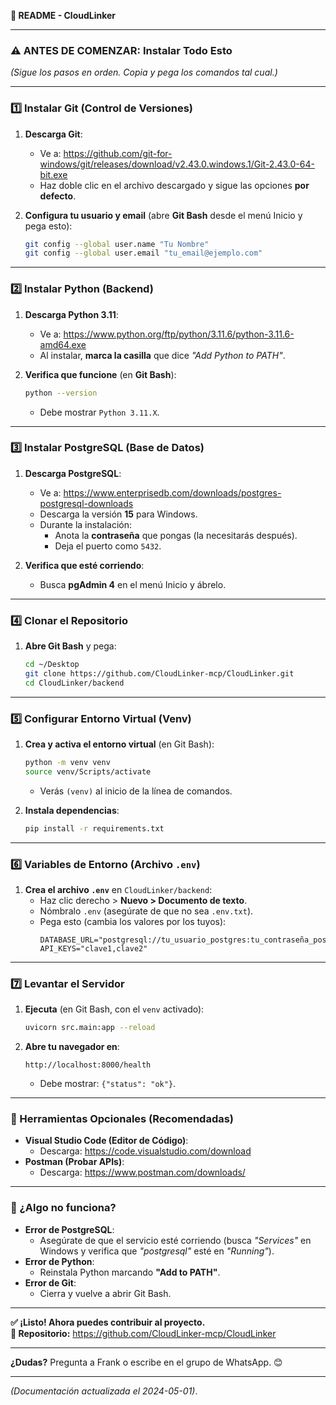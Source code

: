 **📌 README - CloudLinker**  

---

### **⚠️ ANTES DE COMENZAR: Instalar Todo Esto**  
*(Sigue los pasos en orden. Copia y pega los comandos tal cual.)*  

---

### **1️⃣ Instalar Git (Control de Versiones)**  
1. **Descarga Git**:  
   - Ve a: https://github.com/git-for-windows/git/releases/download/v2.43.0.windows.1/Git-2.43.0-64-bit.exe  
   - Haz doble clic en el archivo descargado y sigue las opciones **por defecto**.  

2. **Configura tu usuario y email** (abre **Git Bash** desde el menú Inicio y pega esto):  
   ```bash
   git config --global user.name "Tu Nombre"
   git config --global user.email "tu_email@ejemplo.com"
   ```

---

### **2️⃣ Instalar Python (Backend)**  
1. **Descarga Python 3.11**:  
   - Ve a: https://www.python.org/ftp/python/3.11.6/python-3.11.6-amd64.exe  
   - Al instalar, **marca la casilla** que dice *"Add Python to PATH"*.  

2. **Verifica que funcione** (en **Git Bash**):  
   ```bash
   python --version
   ```
   - Debe mostrar `Python 3.11.X`.  

---

### **3️⃣ Instalar PostgreSQL (Base de Datos)**  
1. **Descarga PostgreSQL**:  
   - Ve a: https://www.enterprisedb.com/downloads/postgres-postgresql-downloads  
   - Descarga la versión **15** para Windows.  
   - Durante la instalación:  
     - Anota la **contraseña** que pongas (la necesitarás después).  
     - Deja el puerto como `5432`.  

2. **Verifica que esté corriendo**:  
   - Busca **pgAdmin 4** en el menú Inicio y ábrelo.  

---

### **4️⃣ Clonar el Repositorio**  
1. **Abre Git Bash** y pega:  
   ```bash
   cd ~/Desktop
   git clone https://github.com/CloudLinker-mcp/CloudLinker.git
   cd CloudLinker/backend
   ```

---

### **5️⃣ Configurar Entorno Virtual (Venv)**  
1. **Crea y activa el entorno virtual** (en Git Bash):  
   ```bash
   python -m venv venv
   source venv/Scripts/activate
   ```
   - Verás `(venv)` al inicio de la línea de comandos.  

2. **Instala dependencias**:  
   ```bash
   pip install -r requirements.txt
   ```

---

### **6️⃣ Variables de Entorno (Archivo `.env`)**  
1. **Crea el archivo `.env`** en `CloudLinker/backend`:  
   - Haz clic derecho > **Nuevo > Documento de texto**.  
   - Nómbralo `.env` (asegúrate de que no sea `.env.txt`).  
   - Pega esto (cambia los valores por los tuyos):  
     ```plaintext
     DATABASE_URL="postgresql://tu_usuario_postgres:tu_contraseña_postgres@localhost:5432/cloudlinker_db"
     API_KEYS="clave1,clave2"
     ```

---

### **7️⃣ Levantar el Servidor**  
1. **Ejecuta** (en Git Bash, con el `venv` activado):  
   ```bash
   uvicorn src.main:app --reload
   ```
2. **Abre tu navegador en**:  
   ```
   http://localhost:8000/health
   ```
   - Debe mostrar: `{"status": "ok"}`.  

---

### **🔧 Herramientas Opcionales (Recomendadas)**  
- **Visual Studio Code (Editor de Código)**:  
  - Descarga: https://code.visualstudio.com/download  
- **Postman (Probar APIs)**:  
  - Descarga: https://www.postman.com/downloads/  

---

### **🚨 ¿Algo no funciona?**  
- **Error de PostgreSQL**:  
  - Asegúrate de que el servicio esté corriendo (busca *"Services"* en Windows y verifica que *"postgresql"* esté en *"Running"*).  
- **Error de Python**:  
  - Reinstala Python marcando **"Add to PATH"**.  
- **Error de Git**:  
  - Cierra y vuelve a abrir Git Bash.  

---

**✅ ¡Listo! Ahora puedes contribuir al proyecto.**  
**🔗 Repositorio:** https://github.com/CloudLinker-mcp/CloudLinker  

--- 

**¿Dudas?** Pregunta a Frank o escribe en el grupo de WhatsApp. 😊  

--- 

*(Documentación actualizada el 2024-05-01)*.
